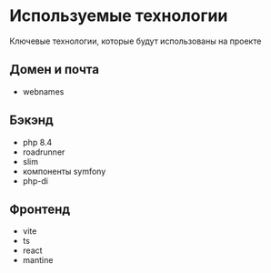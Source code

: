 
# Используемые технологии

Ключевые технологии, которые будут использованы на проекте

## Домен и почта

- webnames
## Бэкэнд

- php 8.4
- roadrunner
- slim
- компоненты symfony
- php-di

## Фронтенд

- vite
- ts
- react
- mantine